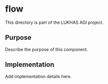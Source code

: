 # flow

This directory is part of the LUKHAS AGI project.

## Purpose
Describe the purpose of this component.

## Implementation
Add implementation details here.
